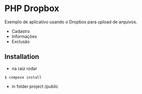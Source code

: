 # PHP Dropbox

Exemplo de aplicativo usando o Dropbox para upload de arquivos.

  - Cadastro
  - Informações
  - Exclusão    

## Installation

* na raiz rodar

`$ compose install`

* in folder project /public

